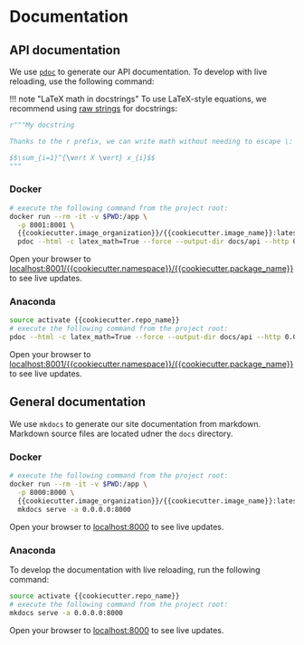 # Documentation

## API documentation

We use [`pdoc`](https://github.com/pdoc3/pdoc) to generate our API documentation. To develop with live reloading, use the following command:

!!! note "LaTeX math in docstrings"
    To use LaTeX-style equations, we recommend using [raw strings](https://docs.python.org/3.8/reference/lexical_analysis.html) for docstrings:

```python
r"""My docstring

Thanks to the r prefix, we can write math without needing to escape \:

$$\sum_{i=1}^{\vert X \vert} x_{i}$$
"""
```

### Docker

```bash
# execute the following command from the project root:
docker run --rm -it -v $PWD:/app \
  -p 8001:8001 \
  {{cookiecutter.image_organization}}/{{cookiecutter.image_name}}:latest \
  pdoc --html -c latex_math=True --force --output-dir docs/api --http 0.0.0.0:8001 {{cookiecutter.namespace}}
```

Open your browser to [localhost:8001/{{cookiecutter.namespace}}/{{cookiecutter.package_name}}](localhost:8001/{{cookiecutter.namespace}}/{{cookiecutter.package_name}}) to see live updates.

### Anaconda

```bash
source activate {{cookiecutter.repo_name}}
# execute the following command from the project root:
pdoc --html -c latex_math=True --force --output-dir docs/api --http 0.0.0.0:8001 {{cookiecutter.namespace}}
```

Open your browser to [localhost:8001/{{cookiecutter.namespace}}/{{cookiecutter.package_name}}](localhost:8001/{{cookiecutter.namespace}}/{{cookiecutter.package_name}}) to see live updates.

## General documentation

We use `mkdocs` to generate our site documentation from markdown.  Markdown source files are located udner the `docs` directory.

### Docker

```bash
# execute the following command from the project root:
docker run --rm -it -v $PWD:/app \
  -p 8000:8000 \
  {{cookiecutter.image_organization}}/{{cookiecutter.image_name}}:latest \
  mkdocs serve -a 0.0.0.0:8000
```

Open your browser to [localhost:8000](localhost:8000) to see live updates.

### Anaconda

To develop the documentation with live reloading, run the following command:

```bash
source activate {{cookiecutter.repo_name}}
# execute the following command from the project root:
mkdocs serve -a 0.0.0.0:8000
```

Open your browser to [localhost:8000](localhost:8000) to see live updates.
